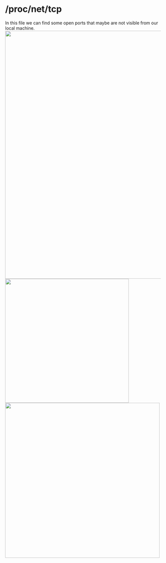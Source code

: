 # /proc/net/tcp
In this file we can find some open ports that maybe are not visible from our local machine.
<img src="https://github.com/alejandro-pentest/Hacking-Web/assets/161533623/7deafd89-2795-42d9-864f-c047c255b9a8" width="800">
<img src="https://github.com/alejandro-pentest/Hacking-Web/assets/161533623/aeb45bfa-3437-4528-8b00-dfcbb5dd4f67" width="400">
<img src="https://github.com/alejandro-pentest/Hacking-Web/assets/161533623/3a236977-4fcc-404c-b1ef-25777bec7630" width="500">

